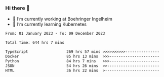 ### Hi there 👋
- 🔭 I’m currently working at Boehringer Ingelheim
- 🌱 I’m currently learning Kubernetes

 
<!--START_SECTION:waka-->

```txt
From: 01 January 2023 - To: 09 December 2023

Total Time: 644 hrs 7 mins

TypeScript                 269 hrs 57 mins >>>>>>>>>>---------------   41.91 %
Docker                     85 hrs 13 mins  >>>----------------------   13.23 %
Python                     84 hrs 7 mins   >>>----------------------   13.06 %
JSON                       54 hrs 26 mins  >>-----------------------   08.45 %
HTML                       36 hrs 22 mins  >------------------------   05.65 %
```

<!--END_SECTION:waka-->

 
